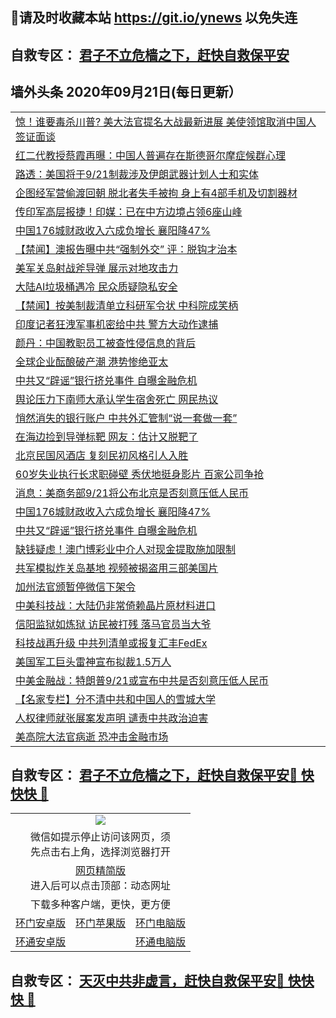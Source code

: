## 📩请及时收藏本站 https://git.io/ynews 以免失连</a>
## 自救专区： [君子不立危樯之下，赶快自救保平安 ](https://github.com/pwgy/td/blob/master/README.md)

## 墙外头条 2020年09月21日(每日更新）</a>

 <table>
<tr><td colspan="2" align="left"><a href="https://xdkiug.azureedge.net/?name=c1225784&key=krgexxuardvhjliu&from=gy2">惊！谁要毒杀川普?  美大法官提名大战最新进展 美使领馆取消中国人签证面谈</a></td></tr>
<tr><td colspan="2" align="left"><a href="https://xdkiug.azureedge.net/?name=c1225843&key=krgexxuardvhjliu&from=gy2">红二代教授蔡霞再曝：中国人普遍存在斯德哥尔摩症候群心理</a></td></tr>
<tr><td colspan="2" align="left"><a href="https://xdkiug.azureedge.net/?name=c1225825&key=krgexxuardvhjliu&from=gy2">路透：美国将于9/21制裁涉及伊朗武器计划人士和实体</a></td></tr>
<tr><td colspan="2" align="left"><a href="https://xdkiug.azureedge.net/?name=c1225824&key=krgexxuardvhjliu&from=gy2">企图经军营偷渡回朝 脱北者失手被拘 身上有4部手机及切割器材</a></td></tr>
<tr><td colspan="2" align="left"><a href="https://xdkiug.azureedge.net/?name=c1225829&key=krgexxuardvhjliu&from=gy2">传印军高层报捷！印媒：已在中方边境占领6座山峰</a></td></tr>
<tr><td colspan="2" align="left"><a href="https://xdkiug.azureedge.net/?name=c1225830&key=krgexxuardvhjliu&from=gy2">中国176城财政收入六成负增长 襄阳降47%</a></td></tr>
<tr><td colspan="2" align="left"><a href="https://xdkiug.azureedge.net/?name=c1225817&key=krgexxuardvhjliu&from=gy2">【禁闻】澳报告曝中共“强制外交” 评：脱钩才治本</a></td></tr>
<tr><td colspan="2" align="left"><a href="https://xdkiug.azureedge.net/?name=c1225823&key=krgexxuardvhjliu&from=gy2">美军关岛射战斧导弹 展示对地攻击力</a></td></tr>
<tr><td colspan="2" align="left"><a href="https://xdkiug.azureedge.net/?name=c1225828&key=krgexxuardvhjliu&from=gy2">大陆AI垃圾桶遇冷 民众质疑隐私安全</a></td></tr>
<tr><td colspan="2" align="left"><a href="https://xdkiug.azureedge.net/?name=c1225838&key=krgexxuardvhjliu&from=gy2">【禁闻】按美制裁清单立科研军令状 中科院成笑柄</a></td></tr>
<tr><td colspan="2" align="left"><a href="https://xdkiug.azureedge.net/?name=c1225842&key=krgexxuardvhjliu&from=gy2">印度记者狂洩军事机密给中共 警方大动作逮捕</a></td></tr>
<tr><td colspan="2" align="left"><a href="https://xdkiug.azureedge.net/?name=c1225837&key=krgexxuardvhjliu&from=gy2">颜丹：中国教职员工被查性侵信息的背后</a></td></tr>
<tr><td colspan="2" align="left"><a href="https://xdkiug.azureedge.net/?name=c1225812&key=krgexxuardvhjliu&from=gy2">全球企业酝酿破产潮 港势惨绝亚太</a></td></tr>
<tr><td colspan="2" align="left"><a href="https://xdkiug.azureedge.net/?name=c1225790&key=krgexxuardvhjliu&from=gy2">中共又“辟谣”银行挤兑事件 自曝金融危机</a></td></tr>
<tr><td colspan="2" align="left"><a href="https://xdkiug.azureedge.net/?name=c1225807&key=krgexxuardvhjliu&from=gy2">舆论压力下南师大承认学生宿舍死亡 网民热议</a></td></tr>
<tr><td colspan="2" align="left"><a href="https://xdkiug.azureedge.net/?name=c1225808&key=krgexxuardvhjliu&from=gy2">悄然消失的银行账户 中共外汇管制“说一套做一套”</a></td></tr>
<tr><td colspan="2" align="left"><a href="https://xdkiug.azureedge.net/?name=c1225810&key=krgexxuardvhjliu&from=gy2">在海边捡到导弹标靶 网友：估计又脱靶了</a></td></tr>
<tr><td colspan="2" align="left"><a href="https://xdkiug.azureedge.net/?name=c1225797&key=krgexxuardvhjliu&from=gy2">北京民国风酒店 复刻民初风格引人入胜</a></td></tr>
<tr><td colspan="2" align="left"><a href="https://xdkiug.azureedge.net/?name=c1225795&key=krgexxuardvhjliu&from=gy2">60岁失业执行长求职碰壁 秀伏地挺身影片 百家公司争抢</a></td></tr>
<tr><td colspan="2" align="left"><a href="https://xdkiug.azureedge.net/?name=c1225809&key=krgexxuardvhjliu&from=gy2">消息：美商务部9/21将公布北京是否刻意压低人民币</a></td></tr>
<tr><td colspan="2" align="left"><a href="https://xdkiug.azureedge.net/?name=c1225815&key=krgexxuardvhjliu&from=gy2">中国176城财政收入六成负增长 襄阳降47%</a></td></tr>
<tr><td colspan="2" align="left"><a href="https://xdkiug.azureedge.net/?name=c1225804&key=krgexxuardvhjliu&from=gy2">中共又“辟谣”银行挤兑事件 自曝金融危机</a></td></tr>
<tr><td colspan="2" align="left"><a href="https://xdkiug.azureedge.net/?name=c1225822&key=krgexxuardvhjliu&from=gy2">缺钱疑虑！澳门博彩业中介人对现金提取施加限制</a></td></tr>
<tr><td colspan="2" align="left"><a href="https://xdkiug.azureedge.net/?name=c1225833&key=krgexxuardvhjliu&from=gy2">共军模拟炸关岛基地 视频被揭盗用三部美国片</a></td></tr>
<tr><td colspan="2" align="left"><a href="https://xdkiug.azureedge.net/?name=c1225794&key=krgexxuardvhjliu&from=gy2">加州法官颁暂停微信下架令</a></td></tr>
<tr><td colspan="2" align="left"><a href="https://xdkiug.azureedge.net/?name=c1225821&key=krgexxuardvhjliu&from=gy2">中美科技战：大陆仍非常倚赖晶片原材料进口</a></td></tr>
<tr><td colspan="2" align="left"><a href="https://xdkiug.azureedge.net/?name=c1225801&key=krgexxuardvhjliu&from=gy2">信阳监狱如炼狱 访民被打残 落马官员当大爷</a></td></tr>
<tr><td colspan="2" align="left"><a href="https://xdkiug.azureedge.net/?name=c1225840&key=krgexxuardvhjliu&from=gy2">科技战再升级 中共列清单或报复汇丰FedEx</a></td></tr>
<tr><td colspan="2" align="left"><a href="https://xdkiug.azureedge.net/?name=c1225813&key=krgexxuardvhjliu&from=gy2">美国军工巨头雷神宣布拟裁1.5万人</a></td></tr>
<tr><td colspan="2" align="left"><a href="https://xdkiug.azureedge.net/?name=c1225819&key=krgexxuardvhjliu&from=gy2">中美金融战：特朗普9/21或宣布中共是否刻意压低人民币</a></td></tr>
<tr><td colspan="2" align="left"><a href="https://xdkiug.azureedge.net/?name=c1225779&key=krgexxuardvhjliu&from=gy2">【名家专栏】分不清中共和中国人的雪城大学</a></td></tr>
<tr><td colspan="2" align="left"><a href="https://xdkiug.azureedge.net/?name=c1225780&key=krgexxuardvhjliu&from=gy2">人权律师就张展案发声明 谴责中共政治迫害</a></td></tr>
<tr><td colspan="2" align="left"><a href="https://xdkiug.azureedge.net/?name=c1225796&key=krgexxuardvhjliu&from=gy2">美高院大法官病逝 恐冲击金融市场</a></td></tr>

</table>

 ## 自救专区： [君子不立危樯之下，赶快自救保平安🍎 快快快 📩](https://github.com/pwgy/td/blob/master/README.md)
 
<table>
  <tr>
    <td colspan="3" align="center"><img src="https://cdn.jsdelivr.net/gh/opipe/up/oGate65.jpg"/></td>
  </tr>
  <tr>
    <td colspan="3" align="center">微信如提示停止访问该网页，须<br/>先点击右上角，选择浏览器打开</td>
  <tr>
  <tr>
    <td colspan="3" align="center"><a href="https://gitcdn.xyz/cdn/otiny/up/master/show005.htm">网页精简版</a><br/>进入后可以点击顶部：动态网址</td>
  </tr>
  <tr>
    <td colspan="3" align="center">下载多种客户端，更快，更方便</td>
  <tr>
  <tr>
    <td align="center"><a href="https://cdn.jsdelivr.net/gh/opipe/up/oGatea.apk">环门安卓版</a></td>
    <td align="center"><a href="https://x.co/odisk">环门苹果版</a></td>
    <td align="center"><a href="https://cdn.jsdelivr.net/gh/opipe/up/oGate.zip">环门电脑版</a></td>
  </tr>
  <tr>
    <td align="center"><a href="https://cdn.jsdelivr.net/gh/opipe/up/oPipe.apk">环通安卓版</a></td>
    <td align="center"></td>
    <td align="center"><a href="https://raw.githubusercontent.com/opipe/up/master/oPipe.zip">环通电脑版</a></td>
  </tr>
  
</table>


 ## 自救专区： [天灭中共非虚言，赶快自救保平安🍎 快快快 📩](https://github.com/pwgy/td/blob/master/README.md)
